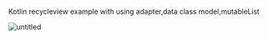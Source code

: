 Kotlin recycleview example with using adapter,data class model,mutableList

![untitled](https://user-images.githubusercontent.com/62350321/161330555-f176eeba-f6d9-432e-9630-ad9a09f1041c.gif)
